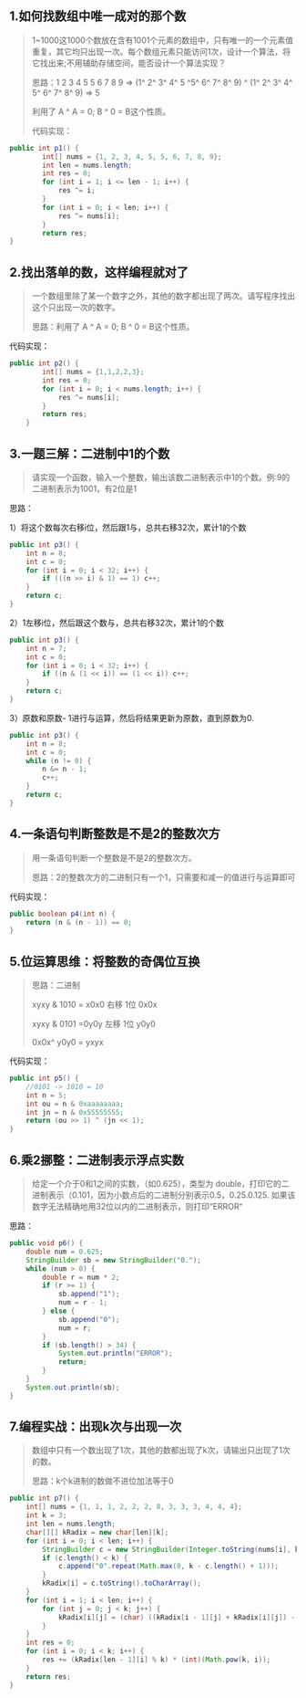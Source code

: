 ## 1.如何找数组中唯一成对的那个数

> 1~1000这1000个数放在含有1001个元素的数组中，只有唯一的一个元素值重复，其它均只出现一次。每个数组元素只能访问1次，设计一个算法，将它找出来;不用辅助存储空间，能否设计一个算法实现？
>
> 思路：1 2 3 4 5 5 6 7 8 9  =>   (1^ 2^ 3^ 4^ 5 ^5^ 6^ 7^ 8^ 9) ^ (1^ 2^ 3^ 4^ 5^ 6^ 7^ 8^ 9)  => 5
>
> 利用了 A ^ A = 0; B ^ 0 = B这个性质。
>
> 代码实现：

```java
public int p1() {
        int[] nums = {1, 2, 3, 4, 5, 5, 6, 7, 8, 9};
        int len = nums.length;
        int res = 0;
        for (int i = 1; i <= len - 1; i++) {
            res ^= i;
        }
        for (int i = 0; i < len; i++) {
            res ^= nums[i];
        }
        return res;
}
```

## 2.找出落单的数，这样编程就对了

> 一个数组里除了某一个数字之外，其他的数字都出现了两次。请写程序找出这个只出现一次的数字。
>
> 思路：利用了 A ^ A = 0; B ^ 0 = B这个性质。

代码实现：

```java
public int p2() {
        int[] nums = {1,1,2,2,3};
        int res = 0;
        for (int i = 0; i < nums.length; i++) {
            res ^= nums[i];
        }
        return res;
    }
```

## 3.一题三解：二进制中1的个数

> 请实现一个函数，输入一个整数，输出该数二进制表示中1的个数。例:9的二进制表示为1001，有2位是1

思路：

1）将这个数每次右移i位，然后跟1与，总共右移32次，累计1的个数

```java
public int p3() {
    int n = 8;
    int c = 0;
    for (int i = 0; i < 32; i++) {
        if (((n >> i) & 1) == 1) c++;
    }
    return c;
}
```

2）1左移i位，然后跟这个数与，总共右移32次，累计1的个数

```java
public int p3() {
    int n = 7;
    int c = 0;
    for (int i = 0; i < 32; i++) {
        if ((n & (1 << i)) == (1 << i)) c++;
    }
    return c;
}
```

3）原数和原数- 1进行与运算，然后将结果更新为原数，直到原数为0.

```java
public int p3() {
    int n = 8;
    int c = 0;
    while (n != 0) {
        n &= n - 1;
        c++;
    }
    return c;
}
```

## 4.一条语句判断整数是不是2的整数次方

> 用一条语句判断一个整数是不是2的整数次方。
>
> 思路：2的整数次方的二进制只有一个1，只需要和减一的值进行与运算即可

代码实现：

```java
public boolean p4(int n) {
    return (n & (n - 1)) == 0;
}
```

## 5.位运算思维：将整数的奇偶位互换

> 思路：二进制 
>
> xyxy & 1010 = x0x0  右移 1位 0x0x
>
> xyxy & 0101 =0y0y   左移 1位 y0y0 
>
> 0x0x^ y0y0 = yxyx

代码实现：

```java 
public int p5() {
    //0101 -> 1010 = 10
    int n = 5;
    int ou = n & 0xaaaaaaaa;
    int jn = n & 0x55555555;
    return (ou >> 1) ^ (jn << 1);
}
```

## 6.乘2挪整：二进制表示浮点实数

> 给定一个介于0和1之间的实数，（如0.625），类型为 double，打印它的二进制表示（0.101，因为小数点后的二进制分别表示0.5，0.25.0.125.  如果该数字无法精确地用32位以内的二进制表示，则打印“ERROR“

思路：

```java
public void p6() {
    double num = 0.625;
    StringBuilder sb = new StringBuilder("0.");
    while (num > 0) {
        double r = num * 2;
        if (r >= 1) {
            sb.append("1");
            num = r - 1;
        } else {
            sb.append("0");
            num = r;
        }
        if (sb.length() > 34) {
            System.out.println("ERROR");
            return;
        }
    }
    System.out.println(sb);
}
```

## 7.编程实战：出现k次与出现一次

> 数组中只有一个数出现了1次，其他的数都出现了k次，请输出只出现了1次的数。
>
> 思路：k个k进制的数做不进位加法等于0

```java
public int p7() {
    int[] nums = {1, 1, 1, 2, 2, 2, 8, 3, 3, 3, 4, 4, 4};
    int k = 3;
    int len = nums.length;
    char[][] kRadix = new char[len][k];
    for (int i = 0; i < len; i++) {
        StringBuilder c = new StringBuilder(Integer.toString(nums[i], k)).reverse();
        if (c.length() < k) {
            c.append("0".repeat(Math.max(0, k - c.length() + 1)));
        }
        kRadix[i] = c.toString().toCharArray();
    }
    for (int i = 1; i < len; i++) {
        for (int j = 0; j < k; j++) {
            kRadix[i][j] = (char) ((kRadix[i - 1][j] + kRadix[i][j]) - '0');
        }
    }
    int res = 0;
    for (int i = 0; i < k; i++) {
        res += (kRadix[len - 1][i] % k) * (int)(Math.pow(k, i));
    }
    return res;
}
```